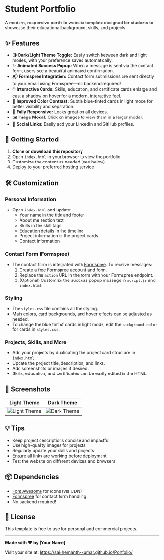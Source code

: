 # Student Portfolio

A modern, responsive portfolio website template designed for students to showcase their educational background, skills, and projects.

## ✨ Features

- 🌗 **Dark/Light Theme Toggle:** Easily switch between dark and light modes, with your preference saved automatically.
- ✨ **Animated Success Popup:** When a message is sent via the contact form, users see a beautiful animated confirmation.
- 📬 **Formspree Integration:** Contact form submissions are sent directly to your email using Formspree—no backend required!
- 🖱️ **Interactive Cards:** Skills, education, and certificate cards enlarge and cast a shadow on hover for a modern, interactive feel.
- 🎨 **Improved Color Contrast:** Subtle blue-tinted cards in light mode for better visibility and separation.
- 📱 **Fully Responsive:** Looks great on all devices.
- 🖼️ **Image Modal:** Click on images to view them in a larger modal.
- 🔗 **Social Links:** Easily add your LinkedIn and GitHub profiles.

## 🚀 Getting Started

1. **Clone or download this repository**
2. Open `index.html` in your browser to view the portfolio
3. Customize the content as needed (see below)
4. Deploy to your preferred hosting service

## 🛠️ Customization

### Personal Information
- Open `index.html` and update:
  - Your name in the title and footer
  - About me section text
  - Skills in the skill tags
  - Education details in the timeline
  - Project information in the project cards
  - Contact information

### Contact Form (Formspree)
- The contact form is integrated with [Formspree](https://formspree.io/). To receive messages:
  1. Create a free Formspree account and form.
  2. Replace the `action` URL in the form with your Formspree endpoint.
  3. (Optional) Customize the success popup message in `script.js` and `index.html`.

### Styling
- The `styles.css` file contains all the styling.
- Main colors, card backgrounds, and hover effects can be adjusted as needed.
- To change the blue tint of cards in light mode, edit the `background-color` for cards in `styles.css`.

### Projects, Skills, and More
- Add your projects by duplicating the project card structure in `index.html`.
- Update the project title, description, and links.
- Add screenshots or images if desired.
- Skills, education, and certificates can be easily edited in the HTML.

## 📸 Screenshots

| Light Theme | Dark Theme |
|-------------|------------|
| ![Light Theme](screenshot-light.png) | ![Dark Theme](screenshot-dark.png) |

## 💡 Tips
- Keep project descriptions concise and impactful
- Use high-quality images for projects
- Regularly update your skills and projects
- Ensure all links are working before deployment
- Test the website on different devices and browsers

## 📦 Dependencies
- [Font Awesome](https://fontawesome.com/) for icons (via CDN)
- [Formspree](https://formspree.io/) for contact form handling
- No backend required!

## 📄 License

This template is free to use for personal and commercial projects.

---

**Made with ❤️ by [Your Name]**

Visit your site at: https://sai-hemanth-kumar.github.io/Portfolio/ 